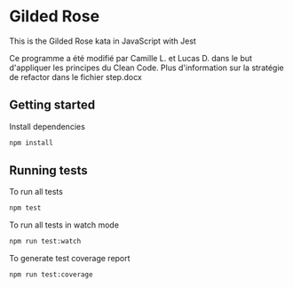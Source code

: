 # Gilded Rose

This is the Gilded Rose kata in JavaScript with Jest

Ce programme a été modifié par Camille L. et Lucas D. dans le but d'appliquer les principes du Clean Code.
Plus d'information sur la stratégie de refactor dans le fichier step.docx

## Getting started

Install dependencies

```sh
npm install
```

## Running tests

To run all tests

```sh
npm test
```

To run all tests in watch mode

```sh
npm run test:watch
```

To generate test coverage report

```sh
npm run test:coverage
```
